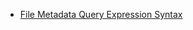 +   [File Metadata Query Expression Syntax](https://developer.apple.com/library/archive/documentation/Carbon/Conceptual/SpotlightQuery/Concepts/QueryFormat.html)
